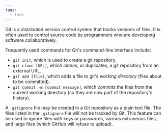 ```yaml
---
tags:
  - tech
---
```

Git is a distributed version control system that tracks versions of files.
It is often used to control source code by programmers who are developing software collaboratively.

Frequently used commands for Git's command-line interface include:
- `git init`, which is used to create a git repository.
- `git clone [URL]`, which _clones_, or duplicates, a git repository from an external URL.
- `git add [file]`, which adds a file to git's _working directory_ (files about to be committed).
- `git commit -m [commit message]`, which _commits_ the files from the current working directory (so they are now part of the repository's history).

A `.gitignore` file may be created in a Git repository as a plain text file.
The files listed in the `.gitignore` file will not be tracked by Git.
This feature can be used to ignore files with keys or passwords, various extraneous files, and large files (which GitHub will refuse to upload).

